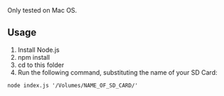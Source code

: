 Only tested on Mac OS. 

## Usage

1. Install Node.js
2. npm install
3. cd to this folder
4. Run the following command, substituting the name of your SD Card:
```
node index.js '/Volumes/NAME_OF_SD_CARD/'
```
